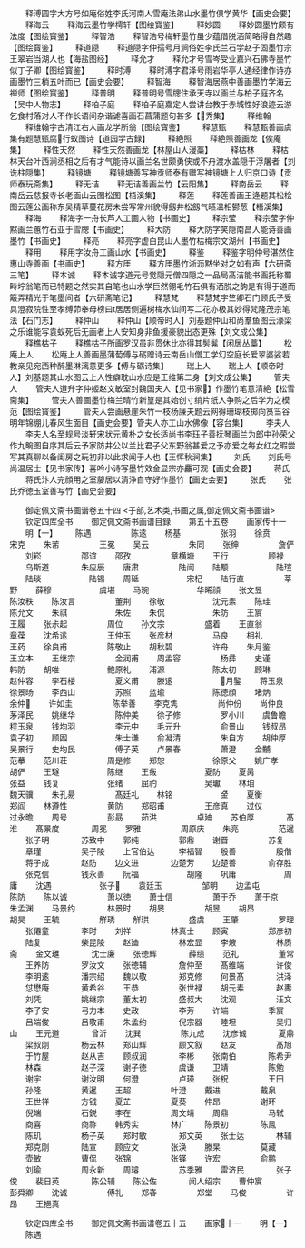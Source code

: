<!-- { "loadSidebar": true } -->
　　释溥圆字大方号如庵俗姓李氏河南人雪庵法弟山水墨竹俱学黄华【画史会要】
　　释海云
　　释海云墨竹学樗轩【图绘寳鉴】
　　释妙圆
　　释妙圆墨竹颇有法度【图绘寳鉴】
　　释智浩
　　释智浩号梅轩墨竹虽少蕴借脱洒简略得自然趣【图绘寳鉴】
　　释道隠
　　释道隠字仲孺号月涧俗姓李氏兰石学赵子固墨竹宗王翠岩当湖人也【海盐图经】
　　释允才
　　释允才号雪岑受业嘉兴石佛寺墨竹似丁子卿【图绘寳鉴】
　　释时溥
　　释时溥字君泽号雨岩华亭人通经律作诗亦画墨竹三梢五叶而已【画史会要】
　　释智海
　　释智海居燕中善画墨竹学海云禅师【图绘寳鉴】
　　释普明
　　释普明号雪牕住承天寺以画兰与柏子庭齐名【吴中人物志】
　　释柏子庭
　　释柏子庭嘉定人尝讲台教于赤城性好浪迹云游乞食村落对人不作长语间杂谐谑喜画石菖蒲题句甚多【秀集】
　　释维翰
　　释维翰字古清江右人画龙学所翁【图绘寳鉴】
　　释慧甄
　　释慧甄善画虞集有题慧甄腐行蚁图诗【道园学古録】
　　释絶照
　　释絶照善画龙【俟庵集】
　　释性天然
　　释性天然善画龙【林屋山人漫藁】
　　释枯林
　　释枯林天台叶西涧丞相之后有才气能诗以画兰名世颇勇侠或不舟渡水盖隠于浮屠者【刘诜柱隠集】
　　释镜塘
　　释镜塘善写神贡师泰有赠写神镜塘上人归京口诗【贡师泰玩斋集】
　　释无诘
　　释无诘善画兰竹【云阳集】
　　释南岳云
　　释南岳云慈报寺长老画山云图松图【梧溪集】
　　释莲
　　释莲善画王逄题其松桧图云莲公画称东吴精草蔓花房未尝写常州貌得劔井松劔气曣温相鬰葱【梧溪集】
　　释海
　　释海字一舟长芦人工画人物【书画史】
　　释宗莹
　　释宗莹字仲黙画兰蕙竹石亚于雪牕【书画史】
　　释大防
　　释大防字笑隠南昌人能诗善画墨竹【书画史】
　　释亮
　　释亮字虚白昆山人墨竹枯梅宗文湖州【书画史】
　　释用
　　释用字汝舟工画山水【书画史】
　　释鉴
　　释鉴字明仲号湛然住惠山寺善画【书画史】
　　释方厓
　　释方厓墨竹淅沥黙坐对之如有声【六研斋三笔】
　　释本诚
　　释本诚字道元号觉隠元僧四隠之一品局髙洁能书画托称蜀畤坾翁笔而已特题之然实其自笔也山水学巨然翎毛竹石俱有洒脱之韵是有得于道而簸弄精光于笔墨间者【六研斋笔记】
　　释慧梵
　　释慧梵字竺卿石门顾氏子受具澄寂院性至孝缚茆奉母榜曰居居侧遍树梅水仙间写二花亦极其妙得梵隆茂宗笔法【石门志】
　　释仲山
　　释仲山【顺帝时人】刘基题仲山和尚羣鱼图云濠梁之乐谁能写袁蚁死后无画者上人安知身非鱼援豪貌出态更殊【刘文成公集】
　　释樵枯子
　　释樵枯子所画罗汉虽非贯休比亦得其髣髴【闲居丛藁】
　　松庵上人
　　松庵上人善画墨蒲萄傅与砺赠诗云南岳山僧工学幻空庭长爱翠婆娑若教亲见宛西种醉墨淋漓意更多【傅与砺诗集】
　　瑞上人
　　瑞上人【顺帝时人】刘基题其山水图云上人性癖耽山水应是王维第二身【刘文成公集】
　　管夫人
　　管夫人道升字仲姬赵文敏室封魏国夫人【见书家】作墨竹笔意清絶【松雪斋集】
　　管夫人善画墨竹梅兰晴竹新篁是其始创寸绡片纸人争购之后学为之模范【图绘寳鉴】
　　管夫人尝画悬崖朱竹一枝杨廉夫题云网得珊瑚枝掷向筼筜谷明年锦绷儿春风生面目【画史会要】管夫人亦工山水佛像【容台集】
　　李夫人
　　李夫人名至规号淡轩宋状元黄朴之女长适尚书李珏子善抚琴画兰为郎中孙荣父作九畹图自序其后云予家防井公以兰比君子父东野翁甚爱之予亦爱之每女红之暇尝写其真聊以备闺房之玩初非以此求闻于人也【王恽秋涧集】
　　刘氏
　　刘氏号尚温居士【见书家传】喜吟小诗写墨竹效金显宗亦麤可观【画史会要】
　　蒋氏
　　蒋氏汴人完顔用之室嫠居以清浄自守好作墨竹【画史会要】
　　张氏
　　张氏乔徳玉室善写竹【画史会要】

　　御定佩文斋书画谱卷五十四
<子部,艺术类,书画之属,御定佩文斋书画谱>
　　钦定四库全书
　　御定佩文斋书画谱目録
　　第五十五卷
　　画家传十一
　　明【一】
　　陈遇　　　　　陈逺
　　杨基　　　　　张羽
　　徐贲　　　　　　宋克
　　朱芾　　　　　王冕
　　吴云　　　　　朱同
　　张绅　　　　　詹俨
　　刘崧　　　　　邵谊
　　邵孜　　　　　章横塘
　　王行　　　　　顾禄
　　乌斯道　　　　朱应辰
　　唐肃　　　　　陆闿
　　陆颙　　　　　　陆瑄
　　陆琰　　　　　　陆锡
　　周砥　　　　　　宋杞
　　陆行直　　　　　莘野
　　薛穆　　　　　　虞堪
　　马琬　　　　　　华晞顔
　　张文昱　　　　　陈汝秩
　　陈汝言　　　　　董荆
　　徐敬　　　　　　沈元素
　　陈珪　　　　　　陈允文
　　朱祺　　　　　　朱佐
　　朱侃　　　　　　朱防
　　王賔　　　　　　王履
　　张尗起　　　　　周位
　　孙文宗　　　　　盛着
　　王直翁　　　　　章葆
　　沈希逺　　　　　王仲玉
　　张彦材　　　　　马良
　　相礼　　　　　　王药
　　徐良甫　　　　　陈敬止
　　胡秋碧　　　　　许舟
　　朱月鉴　　　　　王立本
　　王继宗　　　　　金润甫
　　周孟容　　　　　杨彞
　　史谨　　　　　　韩防
　　胡唯　　　　　　鲍原礼
　　浦源　　　　　　陈太初
　　顾琳　　　　　　赵仲容
　　李石楼　　　　　夏义甫
　　滕逺　　　　　　月鍳
　　蒋玉泉　　　　　徐景旸
　　李西山　　　　　苏照
　　蓝瑜　　　　　　陈徳顔
　　堵炳　　　　　　余仲
　　许如圭　　　　　陈举善
　　李克隽　　　　　尚仲份
　　尚仲良　　　　　茅泽民
　　姚继华　　　　　陈仲美
　　徐子修　　　　　罗小川
　　虞鲁瞻　　　　　程玉泉
　　钱均羽　　　　　李元中
　　毛元升　　　　　俞景山
　　钱叔昂　　　　　袁子初
　　顾囦　　　　　　朱士谦
　　俞凝清　　　　　朱自方
　　胡仲厚　　　　　吴景行
　　史均民　　　　　傅子英
　　卢景春　　　　　萧澄
　　金黼　　　　　　范摹
　　范川荘　　　　　周是修
　　郑恕　　　　　　徐原父
　　姚广孝　　　　　胡俨
　　王璲　　　　　　陈继
　　王绂　　　　　　夏防
　　夏昺　　　　　　张益
　　钱复　　　　　　张绪
　　屈礿　　　　　　吴瓛
　　林垍　　　　　　魏天骥
　　朱孔昜　　　　　髙廷礼
　　林铭　　　　　　金
　　夏衡　　　　　　郑阎
　　林遵性　　　　　黄防
　　郑昭甫　　　　　王彦真
　　过仪　　　　　　过永曕
　　周号　　　　　彭勗
　　茹洪　　　　　卓廸
　　苏伯厚　　　　髙淮
　　髙景度　　　　周冕
　　罗雅　　　　　周原庆
　　朱亮　　　　　范暹
　　张子明　　　　苏致中
　　郭纯　　　　　郭鼎
　　谢晋　　　　　苏复
　　章瑾　　　　　吴子陵
　　上官伯达　　　李福智
　　殷善　　　　　殷偕
　　蒋子成　　　　赵防
　　边文进　　　　边楚芳
　　边楚善　　　　俞存胜
　　张克信　　　　钱永善
　　阮福　　　　　　胡隆
　　巩庸　　　　　　周庸
　　沈遇　　　　　　张子
　　袁廷玉　　　　　邹明
　　边孟屯　　　　　陈防
　　陈以诚　　　　　萧以徳
　　萧士信　　　　　萧于乔
　　萧于京　　　　　朱孟渊
　　马景约　　　　林景时
　　胡旻　　　　　胡昱
　　胡昂　　　　　胡昊
　　王毓　　　　　觧琇
　　觧珙　　　　　盛虞
　　王肇　　　　　罗理
　　张僊童　　　　李时
　　刘祥　　　　　林真士
　　顾寅　　　　　郑彦初
　　陆复　　　　　柴昆陵
　　赵廸　　　　　林宏显
　　李焲　　　　　林质斋
　　金文璡　　　　沈士廉
　　张徳辉　　　　薛绩
　　范礼　　　　　董常
　　王养防　　　　罗汝文
　　张徳辅　　　　詹仲至
　　髙维端　　　　许俊
　　李明逺　　　　潘宗绍
　　魏以敬　　　　郑克修
　　何景髙　　　　洪泽
　　怤懋庵　　　　黄希谷
　　王恭　　　　　张世禄
　　胡元素　　　　赵夀
　　刘凭　　　　　姚继宗
　　董太初　　　　盛叔大
　　沈观　　　　　汪文
　　李子安　　　　弓力本
　　史政　　　　　李芳
　　许端　　　　　季賔
　　吕端俊　　　　吕敬甫
　　朱孟约　　　　倪宗器
　　睦坦　　　　　吴归山
　　王元道　　　　曾沂
　　沈巽　　　　　陈九成
　　沈彦诚　　　　夏鼎
　　梁叔刚　　　　杨云林
　　郑山辉　　　　顾文叙
　　赵友　　　　　髙旭
　　于竹屋　　　　赵从吉
　　顾叔润　　　　李彬
　　张南伯　　　　陈希尹
　　林森　　　　　赵子深
　　谢子徳　　　　虞谦
　　卫靖　　　　　陈勉
　　谢宇　　　　　谢汝明
　　何澄　　　　　卢瑛
　　张柷　　　　　王田
　　孙隆　　　　　黄暹
　　王超　　　　　叶澄
　　戴进　　　　　戴泉
　　王世祥　　　　方钺
　　夏芷　　　　　夏葵
　　仲昂　　　　　谢环
　　倪端　　　　　石鋭
　　李在　　　　　周文靖
　　周鼎　　　　　马轼
　　商喜　　　　　商祚
　　韩秀实　　　　林广
　　陈景初　　　　陈鳯
　　陈玑　　　　　杨子英
　　郑时敏　　　　郑文英
　　张士达　　　　林辅
　　郑克刚　　　　陆宣
　　顾应文　　　　张涣
　　滕杲　　　　　莫藏
　　壶敏　　　　　曹侃
　　张锦　　　　　张铎
　　许宏　　　　　俞鹏
　　刘瑜　　　　　周永新
　　周璿　　　　　苏季雅
　　雷济民　　　　张子俊
　　裴日英　　　　陈公辅
　　陈公佐　　　　闻人绍宗
　　曹仲賔　　　　彭舜卿
　　沈诚　　　　　傅礼
　　郑春　　　　　郑堂
　　马俊　　　　　许昂
　　王挹真

　　钦定四库全书
　　御定佩文斋书画谱卷五十五
　　画家十一
　　明【一】
　　陈遇
